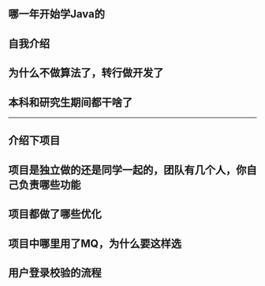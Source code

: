 
## 哪一年开始学Java的
## 自我介绍
## 为什么不做算法了，转行做开发了
## 本科和研究生期间都干啥了
---
## 介绍下项目
## 项目是独立做的还是同学一起的，团队有几个人，你自己负责哪些功能
## 项目都做了哪些优化
## 项目中哪里用了MQ，为什么要这样选
## 用户登录校验的流程
##
##
##
##
##
##
##
##
##
##
##
##